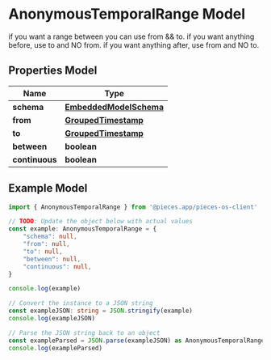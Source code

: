 
# AnonymousTemporalRange Model

if you want a range between you can use from && to.  if you want anything before, use to and NO from.  if you want anything after, use from and NO to.

## Properties Model

Name | Type
------------ | -------------
**schema** | [**EmbeddedModelSchema**](EmbeddedModelSchema)
**from** | [**GroupedTimestamp**](GroupedTimestamp)
**to** | [**GroupedTimestamp**](GroupedTimestamp)
**between** | **boolean**
**continuous** | **boolean**

## Example Model

```typescript
import { AnonymousTemporalRange } from '@pieces.app/pieces-os-client'

// TODO: Update the object below with actual values
const example: AnonymousTemporalRange = {
    "schema": null,
    "from": null,
    "to": null,
    "between": null,
    "continuous": null,
}

console.log(example)

// Convert the instance to a JSON string
const exampleJSON: string = JSON.stringify(example)
console.log(exampleJSON)

// Parse the JSON string back to an object
const exampleParsed = JSON.parse(exampleJSON) as AnonymousTemporalRange
console.log(exampleParsed)
```


